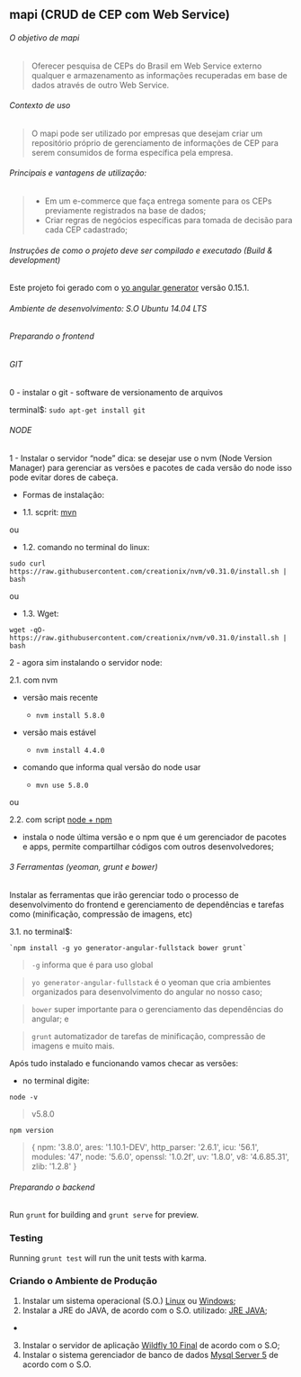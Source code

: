 ## mapi (CRUD de CEP com Web Service)

###### O objetivo de mapi 

> Oferecer pesquisa de CEPs do Brasil em Web Service externo qualquer e armazenamento as informações recuperadas em base de dados através de outro Web Service. 

######  Contexto de uso

>O mapi pode ser utilizado por empresas que desejam criar um repositório próprio de gerenciamento de informações de CEP para serem consumidos de forma específica pela empresa.

###### Principais e vantagens de utilização: 

> - Em um e-commerce que faça entrega somente para os CEPs previamente registrados na base de dados;
> - Criar regras de negócios específicas para tomada de decisão para cada CEP cadastrado;

###### Instruções de como o projeto deve ser compilado e executado (Build & development)

Este projeto foi gerado com o [yo angular generator](https://github.com/yeoman/generator-angular) 
versão 0.15.1. 

###### Ambiente de desenvolvimento: S.O Ubuntu 14.04 LTS

###### Preparando o frontend

###### GIT

0 - instalar o git - software de versionamento de arquivos

terminal$: `sudo apt-get install git`

###### NODE

1 - Instalar o servidor “node” dica: se desejar use o nvm (Node Version Manager) para gerenciar as versões e pacotes de cada versão do node isso pode evitar dores de cabeça.

- Formas de instalação:

- 1.1. scprit: [mvn](https://github.com/supinet/mapi/blob/master/ambientes/desenvolvimento/nvm-install.sh)

ou

- 1.2. comando no terminal do linux: 

`sudo curl https://raw.githubusercontent.com/creationix/nvm/v0.31.0/install.sh | bash`

ou 

- 1.3. Wget:

`wget -qO- https://raw.githubusercontent.com/creationix/nvm/v0.31.0/install.sh | bash`

2 - agora sim instalando o servidor node:

2.1. com nvm

- versão mais recente

	* `nvm install 5.8.0`
	
- versão mais estável

	* `nvm install 4.4.0`

- comando que informa qual versão do node usar

	* `mvn use 5.8.0`

ou

2.2. com script [node + npm](https://github.com/supinet/mapi/blob/master/ambientes/desenvolvimento/node-npm-install.sh) 

- instala o node última versão e o npm que é um gerenciador de pacotes e apps, permite compartilhar códigos com outros desenvolvedores;


###### 3 Ferramentas (yeoman, grunt e bower)

Instalar as ferramentas que irão gerenciar todo o processo de desenvolvimento do frontend e gerenciamento de dependências e tarefas como (minificação, compressão de imagens, etc)

3.1. no terminal$: 

	`npm install -g yo generator-angular-fullstack bower grunt`

>`-g` informa que é para uso global

>`yo generator-angular-fullstack` é o yeoman que cria ambientes organizados para desenvolvimento do angular no nosso caso;

>`bower` super importante para o gerenciamento das dependências do angular; e

>`grunt` automatizador de tarefas de minificação, compressão de imagens e muito mais.

Após tudo instalado e funcionando vamos checar as versões:

- no terminal digite: 

`node -v`

> v5.8.0

`npm version`

>{ npm: '3.8.0',
	ares: '1.10.1-DEV',
	http_parser: '2.6.1',
	icu: '56.1',
	modules: '47',
	node: '5.6.0',
	openssl: '1.0.2f',
	uv: '1.8.0',
	v8: '4.6.85.31',
	zlib: '1.2.8' }



###### Preparando o backend


Run `grunt` for building and `grunt serve` for preview. 

### Testing 

Running `grunt test` will run the unit tests with karma. 

### Criando o Ambiente de Produção
1. Instalar um sistema operacional (S.O.) [Linux](https://www.debian.org/distrib/) ou [Windows](https://www.microsoft.com/pt-br/download/confirmation.aspx?id=5842);
2. Instalar a JRE do JAVA, de acordo com o S.O. utilizado: [JRE JAVA](http://www.java.com/pt_BR/download/manual.jsp);
* 
3. Instalar o servidor de aplicação [Wildfly 10 Final](http://wildfly.org/downloads/) de acordo com o S.O;
4. Instalar o sistema gerenciador de banco de dados [Mysql Server 5](http://dev.mysql.com/downloads/mysql/) de acordo com o S.O.